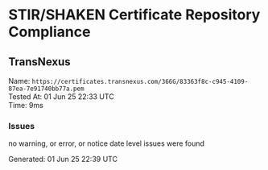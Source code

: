 # STIR/SHAKEN Certificate Repository Compliance

## TransNexus

Name: `https://certificates.transnexus.com/366G/83363f8c-c945-4109-87ea-7e91740bb77a.pem`\
Tested At: 01 Jun 25 22:33 UTC\
Time: 9ms

### Issues

no warning, or error, or notice date level issues were found

Generated: 01 Jun 25 22:39 UTC